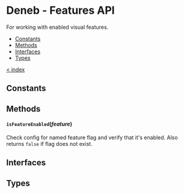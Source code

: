 # Deneb - Features API

For working with enabled visual features.

-   [Constants](#constants)
-   [Methods](#methods)
-   [Interfaces](#interfaces)
-   [Types](#types)

[< index](../README.md)

## Constants

## Methods

#### `isFeatureEnabled`(_feature_)

Check config for named feature flag and verify that it's enabled. Also returns `false` if flag does not exist.

## Interfaces

## Types
